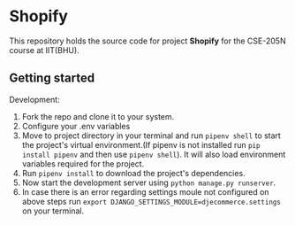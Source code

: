 # Shopify

This repository holds the source code for project **Shopify** for the CSE-205N course at IIT(BHU).

## Getting started

Development:

1. Fork the repo and clone it to your system.
2. Configure your .env variables
3. Move to project directory in your terminal and run `pipenv shell` to start the project's virtual environment.(If pipenv is not installed run `pip install pipenv` and then use `pipenv shell`). It will also load environment variables required for the project.
4. Run `pipenv install` to download the project's dependencies.
5. Now start the development server using `python manage.py runserver`.
6. In case there is an error regarding settings moule not configured on above steps run `export DJANGO_SETTINGS_MODULE=djecommerce.settings` on your terminal.
